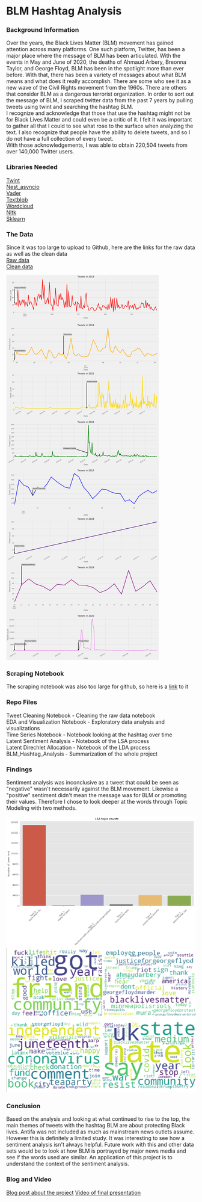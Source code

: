 # BLM Hashtag Analysis

### Background Information
Over the years, the Black Lives Matter (BLM) movement has gained attention across many platforms. One such platform, Twitter, has been a major place where the message of BLM has been articulated. With the events in May and June of 2020, the deaths of Ahmaud Arbery, Breonna Taylor, and George Floyd, BLM has been in the spotlight more than ever before. With that, there has been a variety of messages about what BLM means and what does it really accomplish. There are some who see it as a new wave of the Civil Rights movement from the 1960s. There are others that consider BLM as a dangerous terrorist organization. In order to sort out the message of BLM, I scraped twitter data from the past 7 years by pulling tweets using twint and searching the hashtag BLM. <br />
I recognize and acknowledge that those that use the hashtag might not be for Black Lives Matter and could even be a critic of it. I felt it was important to gather all that I could to see what rose to the surface when analyzing the text. I also recognize that people have the ability to delete tweets, and so I do not have a full collection of every tweet. <br />
With those acknowledgements, I was able to obtain 220,504 tweets from over 140,000 Twitter users. 

### Libraries Needed
[Twint](https://pypi.org/project/twint/) <br />
[Nest_asyncio](https://pypi.org/project/nest-asyncio/) <br />
[Vader](https://pypi.org/project/vader-sentiment/) <br />
[Textblob](https://pypi.org/project/textblob/) <br />
[Wordcloud](https://pypi.org/project/wordcloud/) <br />
[Nltk](https://pypi.org/project/nltk/) <br />
[Sklearn](https://pypi.org/project/sklearn/) <br />

### The Data
Since it was too large to upload to Github, here are the links for the raw data as well as the clean data <br />
[Raw data](https://drive.google.com/drive/folders/15CaXeeJ8ned9FVKYocex9lPPSOnWqZ5B?usp=sharing) <br />
[Clean data](https://drive.google.com/file/d/1kPipsvCNzIIchTUzEt7NH4nrXxelIJvb/view?usp=sharing) <br />

![picture of a graph showing tweets over the years with the hashtag blm](https://github.com/roweyerboat/Capstone_Project/blob/master/images/Tweets%20over%20time.jpg)
<br />
### Scraping Notebook
The scraping notebook was also too large for github, so here is a [link](https://drive.google.com/file/d/165vOvt2XrFNWwK0m2iZSz35KV4PojxRc/view?usp=sharing) to it

### Repo Files
Tweet Cleaning Notebook - Cleaning the raw data notebook <br />
EDA and Visualization Notebook - Exploratory data analysis and visualizations <br />
Time Series Notebook - Notebook looking at the hashtag over time <br />
Latent Sentiment Analysis - Notebook of the LSA process <br />
Latent Direchlet Allocation - Notebook of the LDA process <br />
BLM_Hashtag_Analysis - Summarization of the whole project <br />

### Findings
Sentiment analysis was inconclusive as a tweet that could be seen as "negative" wasn't necessarily against the BLM movement. Likewise a "positive" sentiment didn't mean the message was for BLM or promoting their values. Therefore I chose to look deeper at the words through Topic Modeling with two methods. <br />

![LSA topic counts](https://github.com/roweyerboat/Capstone_Project/blob/master/images/LSA%20topic%20Counts.png)<br />
![LDA 4 topics](https://github.com/roweyerboat/Capstone_Project/blob/master/images/LDA%204%20topics.png)

### Conclusion
Based on the analysis and looking at what continued to rise to the top, the main themes of tweets with the hashtag BLM are about protecting Black lives. Antifa was not included as much as mainstream news outlets assume.
However this is definitely a limited study. It was interesting to see how a sentiment analysis isn't always helpful.
Future work with this and other data sets would be to look at how BLM is portrayed by major news media and see if the words used are similar. An application of this project is to understand the context of the sentiment analysis. 

### Blog and Video
[Blog post about the project](https://roweyerboat.github.io/analyzing_a_single_hashtag)
[Video of final presentation](https://www.loom.com/share/7864291e4db74b0ab465bb6eceba7f8c)
